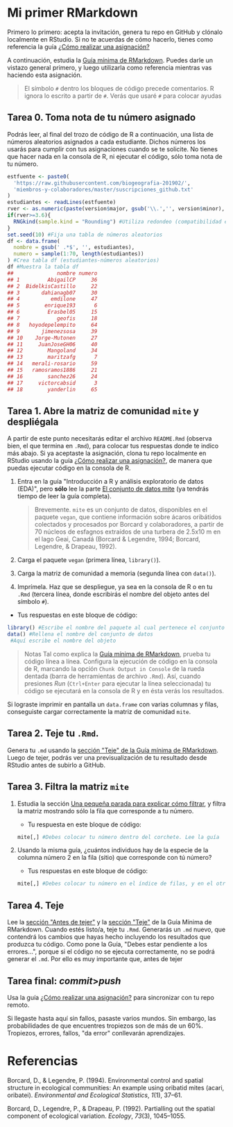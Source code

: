 
<!-- Este .md fue generado a partir del .Rmd homónimo. Edítese el .Rmd -->
Mi primer RMarkdown
===================

Primero lo primero: acepta la invitación, genera tu repo en GitHub y clónalo localmente en RStudio. Si no te acuerdas de cómo hacerlo, tienes como referencia la guía [¿Cómo realizar una asignación?](https://github.com/biogeografia-201902/material-de-apoyo/blob/master/ref/como-hacer-una-asignacion.md)

A continuación, estudia la [Guía mínima de RMarkdown](https://github.com/biogeografia-201902/material-de-apoyo/blob/master/ref/guia-minima-de-rmarkdown.md). Puedes darle un vistazo general primero, y luego utilizarla como referencia mientras vas haciendo esta asignación.

> El símbolo `#` dentro los bloques de código precede comentarios. R ignora lo escrito a partir de `#`. Verás que usaré `#` para colocar ayudas

Tarea 0. Toma nota de tu número asignado
----------------------------------------

Podrás leer, al final del trozo de código de R a continuación, una lista de números aleatorios asignados a cada estudiante. Dichos números los usarás para cumplir con tus asignaciones cuando se te solicite. No tienes que hacer nada en la consola de R, ni ejecutar el código, sólo toma nota de tu número.

``` r
estfuente <- paste0(
  'https://raw.githubusercontent.com/biogeografia-201902/',
  'miembros-y-colaboradores/master/suscripciones_github.txt'
)
estudiantes <- readLines(estfuente)
rver <- as.numeric(paste(version$major, gsub('\\.','', version$minor), sep = '.'))
if(rver>=3.6){
  RNGkind(sample.kind = "Rounding") #Utiliza redondeo (compatibilidad entre versiones de R)
}
set.seed(10) #Fija una tabla de números aleatorios
df <- data.frame(
  nombre = gsub(' .*$', '', estudiantes),
  numero = sample(1:70, length(estudiantes))
) #Crea tabla df (estudiantes-números aleatorios)
df #Muestra la tabla df
##              nombre numero
## 1         AbigailCP     36
## 2  BidelkisCastillo     22
## 3       dahianagb07     30
## 4          emdilone     47
## 5        enrique193      6
## 6         Erasbel05     15
## 7            geofis     18
## 8   hoyodepelempito     64
## 9       jimenezsosa     39
## 10    Jorge-Mutonen     27
## 11     JuanJoseGH06     40
## 12        Mangoland     34
## 13        maritzafg      7
## 14   merali-rosario     59
## 15   ramosramos1886     21
## 16        sanchez26     24
## 17     victorcabsid      3
## 18        yanderlin     65
```

Tarea 1. Abre la matriz de comunidad `mite` y despliégala
---------------------------------------------------------

A partir de este punto necesitarás editar el archivo `README.Rmd` (observa bien, el que termina en `.Rmd`), para colocar tus respuestas donde te indico más abajo. Si ya aceptaste la asignación, clona tu repo localmente en RStudio usando la guía [¿Cómo realizar una asignación?](https://github.com/biogeografia-201902/material-de-apoyo/blob/master/ref/como-hacer-una-asignacion.md), de manera que puedas ejecutar código en la consola de R.

1.  Entra en la guía "Introducción a R y análisis exploratorio de datos (EDA)", pero **sólo** lee la parte [El conjunto de datos mite](https://github.com/biogeografia-201902/material-de-apoyo/blob/master/ref/introduccion-a-r.md#el-conjunto-de-datos-mite) (ya tendrás tiempo de leer la guía completa).

    > Brevemente. `mite` es un conjunto de datos, disponibles en el paquete `vegan`, que contiene información sobre ácaros oribátidos colectados y procesados por Borcard y colaboradores, a partir de 70 núcleos de esfagnos extraídos de una turbera de 2.5x10 m en el lago Geai, Canadá (Borcard & Legendre, 1994; Borcard, Legendre, & Drapeau, 1992).

2.  Carga el paquete `vegan` (primera línea, `library()`).

3.  Carga la matriz de comunidad a memoria (segunda línea con `data()`).

4.  Imprímela. Haz que se despliegue, ya sea en la consola de R o en tu `.Rmd` (tercera línea, donde escribirás el nombre del objeto antes del símbolo `#`).

-   Tus respuestas en este bloque de código:

``` r
library() #Escribe el nombre del paquete al cual pertenece el conjunto de datos
data() #Rellena el nombre del conjunto de datos
 #Aquí escribe el nombre del objeto
```

> Notas Tal como explica la [Guía mínima de RMarkdown](https://github.com/biogeografia-201902/material-de-apoyo/blob/master/ref/guia-minima-de-rmarkdown.md), prueba tu código línea a línea. Configura la ejecución de código en la consola de R, marcando la opción `Chunk Output in Console` de la rueda dentada (barra de herramientas de archivo `.Rmd`). Así, cuando presiones *Run* (`Ctrl+Enter` para ejecutar la línea seleccionada) tu código se ejecutará en la consola de R y en ésta verás los resultados.

Si lograste imprimir en pantalla un `data.frame` con varias columnas y filas, conseguiste cargar correctamente la matriz de comunidad `mite`.

Tarea 2. Teje tu `.Rmd`.
------------------------

Genera tu `.md` usando la [sección "Teje" de la Guía mínima de RMarkdown](https://github.com/biogeografia-201902/material-de-apoyo/blob/master/ref/guia-minima-de-rmarkdown.md#teje). Luego de tejer, podrás ver una previsualización de tu resultado desde RStudio antes de subirlo a GitHub.

Tarea 3. Filtra la matriz `mite`
--------------------------------

1.  Estudia la sección [Una pequeña parada para explicar cómo filtrar](https://github.com/biogeografia-201902/material-de-apoyo/blob/master/ref/introduccion-a-r.md#una-pequeña-parada-para-explicar-cómo-filtrar), y filtra la matriz mostrando sólo la fila que corresponde a tu número.

    -   Tu respuesta en este bloque de código:

    ``` r
    mite[,] #Debes colocar tu número dentro del corchete. Lee la guía
    ```

2.  Usando la misma guía, ¿cuántos individuos hay de la especie de la columna número 2 en la fila (sitio) que corresponde con tú número?

    -   Tus respuestas en este bloque de código:

    ``` r
    mite[,] #Debes colocar tu número en el índice de filas, y en el otro el de la columna. Lee la guía
    ```

Tarea 4. Teje
-------------

Lee la [sección "Antes de tejer"](https://github.com/biogeografia-201902/material-de-apoyo/blob/master/ref/guia-minima-de-rmarkdown.md#antes-de-tejer) y la [sección "Teje"](https://github.com/biogeografia-201902/material-de-apoyo/blob/master/ref/guia-minima-de-rmarkdown.md#teje) de la Guía Mínima de RMarkdown. Cuando estés listo/a, teje tu `.Rmd`. Generarás un `.md` nuevo, que contendrá los cambios que hayas hecho incluyendo los resultados que produzca tu código. Como pone la Guía, "Debes estar pendiente a los errores...", porque si el código no se ejecuta correctamente, no se podrá generar el `.md`. Por ello es muy importante que, antes de tejer

Tarea final: *commit*&gt;*push*
-------------------------------

Usa la guía [¿Cómo realizar una asignación?](https://github.com/biogeografia-201902/material-de-apoyo/blob/master/ref/como-hacer-una-asignacion.md) para sincronizar con tu repo remoto.

Si llegaste hasta aquí sin fallos, pasaste varios mundos. Sin embargo, las probabilidades de que encuentres tropiezos son de más de un 60%. Tropiezos, errores, fallos, "da error" conllevarán aprendizajes.

Referencias
===========

Borcard, D., & Legendre, P. (1994). Environmental control and spatial structure in ecological communities: An example using oribatid mites (acari, oribatei). *Environmental and Ecological Statistics*, *1*(1), 37–61.

Borcard, D., Legendre, P., & Drapeau, P. (1992). Partialling out the spatial component of ecological variation. *Ecology*, *73*(3), 1045–1055.
